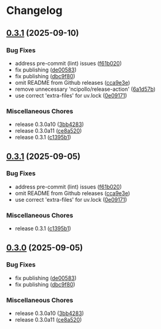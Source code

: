 # Changelog

## [0.3.1](https://github.com/b-long/opentdf-python-sdk/compare/otdf-python-v0.3.2...otdf-python-v0.3.1) (2025-09-10)


### Bug Fixes

* address pre-commit (lint) issues ([f61b020](https://github.com/b-long/opentdf-python-sdk/commit/f61b02033f4a132ee1e552be61917d18d5a0bf4c))
* fix publishing ([de00583](https://github.com/b-long/opentdf-python-sdk/commit/de005832c2a961f732f564b6a0380b6007a59b6b))
* fix publishing ([dbc9f80](https://github.com/b-long/opentdf-python-sdk/commit/dbc9f8002d04ae08dc0403dea61507bd2eb19cd2))
* omit README from Github releases ([cca9e3e](https://github.com/b-long/opentdf-python-sdk/commit/cca9e3efb9ead3693d401261e3e74debd985653e))
* remove unnecessary 'ncipollo/release-action' ([6a1d57b](https://github.com/b-long/opentdf-python-sdk/commit/6a1d57b562b6b6f506db9c29fa11858bf28ef702))
* use correct 'extra-files' for uv.lock ([0e09171](https://github.com/b-long/opentdf-python-sdk/commit/0e091714cad2a5f462bf0a5444e92d8e71639626))


### Miscellaneous Chores

* release 0.3.0a10 ([3bb4283](https://github.com/b-long/opentdf-python-sdk/commit/3bb42837fa9547273023859db48c4e4f69325273))
* release 0.3.0a11 ([ce8a520](https://github.com/b-long/opentdf-python-sdk/commit/ce8a52064969aa5e27876c4454d2e32b42a36f5b))
* release 0.3.1 ([c1395b1](https://github.com/b-long/opentdf-python-sdk/commit/c1395b1ff6bf02ffb24f20e7d45ca0869ae033f5))

## [0.3.1](https://github.com/b-long/opentdf-python-sdk/compare/otdf-python-v0.3.0...otdf-python-v0.3.1) (2025-09-05)


### Bug Fixes

* address pre-commit (lint) issues ([f61b020](https://github.com/b-long/opentdf-python-sdk/commit/f61b02033f4a132ee1e552be61917d18d5a0bf4c))
* omit README from Github releases ([cca9e3e](https://github.com/b-long/opentdf-python-sdk/commit/cca9e3efb9ead3693d401261e3e74debd985653e))
* use correct 'extra-files' for uv.lock ([0e09171](https://github.com/b-long/opentdf-python-sdk/commit/0e091714cad2a5f462bf0a5444e92d8e71639626))


### Miscellaneous Chores

* release 0.3.1 ([c1395b1](https://github.com/b-long/opentdf-python-sdk/commit/c1395b1ff6bf02ffb24f20e7d45ca0869ae033f5))

## [0.3.0](https://github.com/b-long/opentdf-python-sdk/compare/otdf-python-v0.3.0...otdf-python-v0.3.0) (2025-09-05)


### Bug Fixes

* fix publishing ([de00583](https://github.com/b-long/opentdf-python-sdk/commit/de005832c2a961f732f564b6a0380b6007a59b6b))
* fix publishing ([dbc9f80](https://github.com/b-long/opentdf-python-sdk/commit/dbc9f8002d04ae08dc0403dea61507bd2eb19cd2))


### Miscellaneous Chores

* release 0.3.0a10 ([3bb4283](https://github.com/b-long/opentdf-python-sdk/commit/3bb42837fa9547273023859db48c4e4f69325273))
* release 0.3.0a11 ([ce8a520](https://github.com/b-long/opentdf-python-sdk/commit/ce8a52064969aa5e27876c4454d2e32b42a36f5b))
